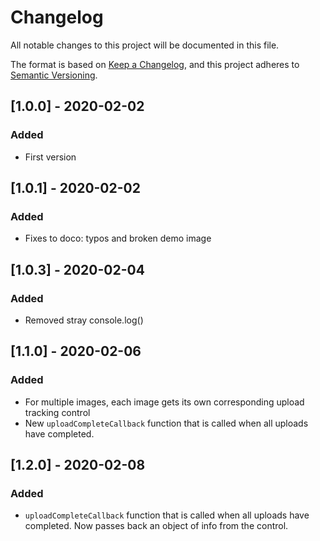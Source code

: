 # Changelog

All notable changes to this project will be documented in this file.

The format is based on [Keep a Changelog](https://keepachangelog.com/en/1.0.0/),
and this project adheres to [Semantic Versioning](https://semver.org/spec/v2.0.0.html).

## [1.0.0] - 2020-02-02

### Added

- First version

## [1.0.1] - 2020-02-02

### Added

- Fixes to doco: typos and broken demo image

## [1.0.3] - 2020-02-04

### Added

- Removed stray console.log()

## [1.1.0] - 2020-02-06

### Added

- For multiple images, each image gets its own corresponding upload tracking control
- New `uploadCompleteCallback` function that is called when all uploads have completed.

## [1.2.0] - 2020-02-08

### Added

-  `uploadCompleteCallback` function that is called when all uploads have completed.  Now passes back an object of info from the control.

